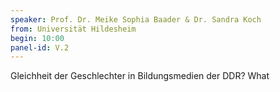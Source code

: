 ```yaml
---
speaker: Prof. Dr. Meike Sophia Baader & Dr. Sandra Koch
from: Universität Hildesheim
begin: 10:00
panel-id: V.2
---
```

Gleichheit der Geschlechter in Bildungsmedien der DDR? What